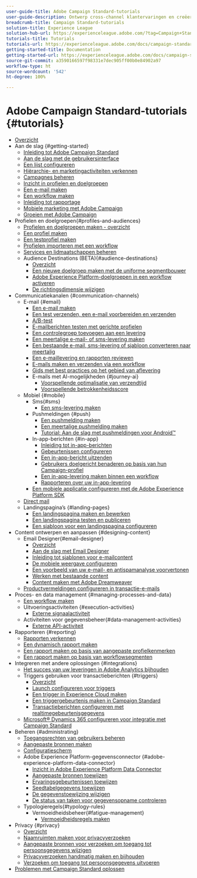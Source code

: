 ```yaml
---
user-guide-title: Adobe Campaign Standard-tutorials
user-guide-description: Ontwerp cross-channel klantervaringen en creëer een omgeving voor visuele campagneorkestratie, realtime-interactiebeheer en uitvoering via meerdere kanalen.
breadcrumb-title: Campaign Standard-tutorials
solution-title: Experience League
solution-hub-url: https://experienceleague.adobe.com/?tag=Campaign+Standard#recommended/solutions/campaign
tutorials-title: Tutorials
tutorials-url: https://experienceleague.adobe.com/docs/campaign-standard-learn/tutorials/overview.html
getting-started-title: Documentation
getting-started-url: https://experienceleague.adobe.com/docs/campaign-standard/using/campaign-standard-home.html
source-git-commit: a3590166597f98331e7dec905ff00b0e84902a97
workflow-type: ht
source-wordcount: '542'
ht-degree: 100%

---
```



# Adobe Campaign Standard-tutorials {#tutorials}

+ [Overzicht](/help/overview.md)
+ Aan de slag {#getting-started}
   + [Inleiding tot Adobe Campaign Standard](/help/getting-started/adobe-campaign-standard-introduction.md)
   + [Aan de slag met de gebruikersinterface](/help/getting-started/getting-started-with-the-ui.md)
   + [Een lijst configureren](/help/getting-started/configure-a-list.md)
   + [Hiërarchie- en marketingactiviteiten verkennen](/help/getting-started/explore-hierarchy-and-marketing-activities.md)
   + [Campagnes beheren](/help/getting-started/managing-campaigns.md)
   + [Inzicht in profielen en doelgroepen](/help/getting-started/understanding-profiles-and-audiences.md)
   + [Een e-mail maken](https://experienceleague.adobe.com/docs/campaign-standard-learn/tutorials/communication-channels/email/create-email-from-homepage.html?lang=nl)
   + [Een workflow maken](https://experienceleague.adobe.com/docs/campaign-standard-learn/tutorials/managing-processes-and-data/creating-a-workflow.html?lang=nl)
   + [Inleiding tot rapportage](/help/getting-started/reporting-with-adobe-campaign-introduction.md)
   + [Mobiele marketing met Adobe Campaign](/help/getting-started/mobile-marketing-with-adobe-campaign.md)
   + [Groeien met Adobe Campaign](/help/getting-started/growing-with-adobe-campaign.md)
+ Profielen en doelgroepen{#profiles-and-audiences}
   + [Profielen en doelgroepen maken - overzicht](/help/profiles-and-audiences/creating-profiles-and-audiences.md)
   + [Een profiel maken](/help/profiles-and-audiences/creating-a-profile.md)
   + [Een testprofiel maken](/help/profiles-and-audiences/test-profiles.md)
   + [Profielen importeren met een workflow](/help/managing-processes-and-data/importing-profiles.md)
   + [Services en lidmaatschappen beheren](/help/managing-processes-and-data/services-and-subscriptions.md)
   + Audience Destinations (BETA){#audience-destinations}
      + [Overzicht](/help/profiles-and-audiences/audience-destinations/audience-destinations-overview.md)
      + [Een nieuwe doelgroep maken met de uniforme segmentbouwer](/help/profiles-and-audiences/audience-destinations/creating-audiences-using-segment-builder.md)
      + [Adobe Experience Platform-doelgroepen in een workflow activeren](/help/profiles-and-audiences/audience-destinations/activating-aep-audiences.md)
      + [De richtingsdimensie wijzigen](/help/profiles-and-audiences/audience-destinations/changing-targeting-dimension.md)
+ Communicatiekanalen {#communication-channels}
   + E-mail {#email}
      + [Een e-mail maken](/help/communication-channels/email/create-email-from-homepage.md)
      + [Een test verzenden, een e-mail voorbereiden en verzenden](/help/communication-channels/email/sending-test-preparing-sending-email.md)
      + [A/B-test](/help/communication-channels/email/a-b-testing.md)
      + [E-mailberichten testen met gerichte profielen](/help/communication-channels/email/profile-substitution.md)
      + [Een controlegroep toevoegen aan een levering](/help/communication-channels/email/control-groups.md)
      + [Een meertalige e-mail- of sms-levering maken](/help/communication-channels/create-multilingual-deliveries.md)
      + [Een bestaande e-mail, sms-levering of sjabloon converteren naar meertalig](/help/communication-channels/covert-into-multilingual-deliveries.md)
      + [Een e-maillevering en rapporten reviewen](/help/communication-channels/email/reviewing-personalized-email-delivery-and-reports.md)
      + [E-mails maken en verzenden via een workflow](/help/communication-channels/email/create-and-send-emails-via-workflow.md)
      + [Gids met best practices op het gebied van aflevering](https://experienceleague.adobe.com/docs/deliverability-learn/deliverability-best-practice-guide/introduction.html?lang=nl)
      + E-mails met AI-mogelijkheden {#journey-ai}
         + [Voorspellende optimalisatie van verzendtijd](/help/communication-channels/email/ai-powered-emails/predictive-send-time-optimization.md)
         + [Voorspellende betrokkenheidsscore](/help/communication-channels/email/ai-powered-emails/predictive-engagement-scoring.md)
   + Mobiel {#mobile}
      + Sms{#sms}
         + [Een sms-levering maken](/help/communication-channels/mobile/sms/sms-delivery.md)
      + Pushmeldingen {#push}
         + [Een pushmelding maken](/help/communication-channels/mobile/push-notifications/creating-a-push-notification.md)
         + [Een meertalige pushmelding maken](/help/communication-channels/mobile/push-notifications/creating-multilingual-push-notifications.md)
         + [Tutorial: Aan de slag met pushmeldingen voor Android™](https://experienceleague.adobe.com/docs/campaign-standard-learn/getting-started-with-push-notifications-android/introduction.html?lang=nl)
      + In-app-berichten {#in-app}
         + [Inleiding tot in-app-berichten](/help/communication-channels/mobile/in-app/in-app-message-overview.md)
         + [Gebeurtenissen configureren](/help/communication-channels/mobile/in-app/configure-events.md)
         + [Een in-app-bericht uitzenden](/help/communication-channels/mobile/in-app/broadcast-in-app-message.md)
         + [Gebruikers doelgericht benaderen op basis van hun Campaign-profiel](/help/communication-channels/mobile/in-app/target-users-based-on-campaign-profile.md)
         + [Een in-app-levering maken binnen een workflow](/help/communication-channels/mobile/in-app/in-app-activity.md)
         + [Rapporteren over uw in-app-levering](/help/communication-channels/mobile/in-app/in-app-reporting.md)
      + [Een mobiele applicatie configureren met de Adobe Experience Platform SDK](/help/communication-channels/mobile/configure-mobile-apps-using-aep-sdk.md)
   + [Direct mail](/help/communication-channels/direct-mail/directmail.md)
   + Landingspagina’s {#landing-pages}
      + [Een landingspagina maken en bewerken](/help/communication-channels/landing-pages/landing-page-create-and-edit.md)
      + [Een landingspagina testen en publiceren](/help/communication-channels/landing-pages/landing-page-test-and-publish.md)
      + [Een sjabloon voor een landingspagina configureren](/help/communication-channels/landing-pages/landing-page-configure-templates.md)
+ Content ontwerpen en aanpassen {#designing-content}
   + Email Designer{#email-designer}
      + [Overzicht](/help/designing-content/email-designer/email-designer-overview.md)
      + [Aan de slag met Email Designer](/help/designing-content/email-designer/getting-started-with-the-email-designer.md)
      + [Inleiding tot sjablonen voor e-mailcontent](/help/designing-content/email-designer/email-content-templates.md)
      + [De mobiele weergave configureren](/help/designing-content/email-designer/configure-the-mobile-view.md)
      + [Een voorbeeld van uw e-mail- en antispamanalyse voorvertonen](/help/designing-content/email-designer/preview-your-email.md)
      + [Werken met bestaande content](/help/designing-content/email-designer/working-with-existing-content.md)
      + [Content maken met Adobe Dreamweaver](/help/designing-content/email-designer/dreamweaver-integration.md)
   + [Productvermeldingen configureren in transactie-e-mails](/help/designing-content/product-listings-in-transactional-email.md)
+ Proces- en data management {#managing-processes-and-data}
   + [Een workflow maken](/help/managing-processes-and-data/creating-a-workflow.md)
   + Uitvoeringsactiviteiten {#execution-activities}
      + [Externe signaalactiviteit](/help/managing-processes-and-data/execution-activities/external-signal-activity.md)
   + Activiteiten voor gegevensbeheer{#data-management-activities}
      + [Externe API-activiteit](/help/managing-processes-and-data/data-management-activities/external-api-activity.md)
+ Rapporteren {#reporting}
   + [Rapporten verkennen](/help/getting-started/exploring-reports.md)
   + [Een dynamisch rapport maken](/help/reporting/creating-a-dynamic-report.md)
   + [Een rapport maken op basis van aangepaste profielkenmerken](/help/reporting/custom-profile-attributes-dynamic-reports.md)
   + [Een rapport maken op basis van workflowsegmenten](/help/reporting/report-on-workflow-segments.md)
+ Integreren met andere oplossingen {#integrations}
   + [Het succes van uw leveringen in Adobe Analytics bijhouden](/help/integrations/track-the-success-of-your-deliveries-in-analytics.md)
   + Triggers gebruiken voor transactieberichten {#triggers}
      + [Overzicht](/help/integrations/using-triggers-for-transactional-messaging-overview.md)
      + [Launch configureren voor triggers](/help/integrations/configure-launch-for-triggers.md)
      + [Een trigger in Experience Cloud maken](/help/integrations/create-a-trigger-in-experience-cloud.md)
      + [Een triggergebeurtenis maken in Campaign Standard](/help/integrations/create-a-trigger-event.md)
      + [Transactieberichten configureren met realtimegebeurtenisgegevens](/help/integrations/configure-transactional-messages-using-realtime-event-data.md)
   + [Microsoft® Dynamics 365 configureren voor integratie met Campaign Standard](/help/integrations/configure-dynamics-365.md)
+ Beheren {#administrating}
   + [Toegangsrechten van gebruikers beheren](/help/administrating/managing-user-access-rights.md)
   + [Aangepaste bronnen maken](https://experienceleague.adobe.com/docs/campaign-standard-learn/creating-custom-resources/introduction.html?lang=nl)
   + [Configuratiescherm](https://experienceleague.adobe.com/docs/campaign-standard-learn/control-panel/control-panel-overview.html?lang=nl)
   + Adobe Experience Platform-gegevensconnector {#adobe-experience-platform-data-connector}
      + [Inzicht in Adobe Experience Platform Data Connector](/help/administrating/adobe-experience-platform-data-connector/understanding-the-adobe-experience-platform-data-connector.md)
      + [Aangepaste bronnen toewijzen](/help/administrating/adobe-experience-platform-data-connector/mapping-custom-resources.md)
      + [Ervaringsgebeurtenissen toewijzen](/help/administrating/adobe-experience-platform-data-connector/mapping-experience-events.md)
      + [Seedtabelgegevens toewijzen](/help/administrating/adobe-experience-platform-data-connector/mapping-seed-table-data.md)
      + [De gegevenstoewijzing wijzigen](/help/administrating/adobe-experience-platform-data-connector/modifying-data-mapping.md)
      + [De status van taken voor gegevensopname controleren](/help/administrating/adobe-experience-platform-data-connector/checking-status-of-data-ingestion-jobs.md)
   + Typologieregels{#typology-rules}
      + Vermoeidheidsbeheer{#fatigue-management}
         + [Vermoeidheidsregels maken](/help/administrating/typology-rules/fatigue-management/create-fatigue-rules.md)
+ Privacy {#privacy}
   + [Overzicht](/help/privacy/privacy-overview.md)
   + [Naamruimten maken voor privacyverzoeken](/help/privacy/namespaces-for-privacy-requests.md)
   + [Aangepaste bronnen voor verzoeken om toegang tot persoonsgegevens wijzigen](/help/privacy/custom-resources-for-privacy-requests.md)
   + [Privacyverzoeken handmatig maken en bijhouden](/help/privacy/create-and-track-privacy-requests.md)
   + [Verzoeken om toegang tot persoonsgegevens uitvoeren](/help/privacy/execute-privacy-requests.md)
+ [Problemen met Campaign Standard oplossen](https://experienceleague.corp.adobe.com/docs/campaign-standard-learn/troubleshooting/overview.html?lang=nl)